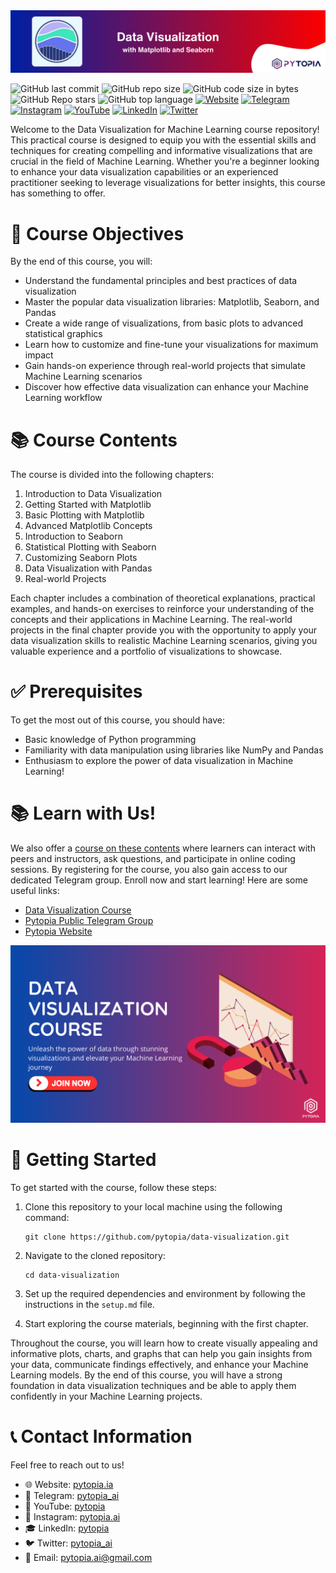<img src="./images/banner.png" width="800">

![GitHub last commit](https://img.shields.io/github/last-commit/pytopia/machine-learning-101)
![GitHub repo size](https://img.shields.io/github/repo-size/pytopia/machine-learning-101)
![GitHub code size in bytes](https://img.shields.io/github/languages/code-size/pytopia/machine-learning-101)
![GitHub Repo stars](https://img.shields.io/github/stars/pytopia/machine-learning-101)
![GitHub top language](https://img.shields.io/github/languages/top/pytopia/machine-learning-101)
[![Website](https://img.shields.io/badge/Visit-Website-blue)](https://www.pytopia.ai)
[![Telegram](https://img.shields.io/badge/Join-Telegram-blue)](https://t.me/pytopia_ai)
[![Instagram](https://img.shields.io/badge/Follow-Instagram-red)](https://instagram.com/pytopia.ai)
[![YouTube](https://img.shields.io/badge/Subscribe-YouTube-red)](https://www.youtube.com/@pytopia)
[![LinkedIn](https://img.shields.io/badge/Follow-LinkedIn-blue)](https://linkedin.com/company/pytopia)
[![Twitter](https://img.shields.io/badge/Follow-Twitter-blue)](https://twitter.com/pytopia_ai)

Welcome to the Data Visualization for Machine Learning course repository! This practical course is designed to equip you with the essential skills and techniques for creating compelling and informative visualizations that are crucial in the field of Machine Learning. Whether you're a beginner looking to enhance your data visualization capabilities or an experienced practitioner seeking to leverage visualizations for better insights, this course has something to offer.

# 🎯 Course Objectives

By the end of this course, you will:

- Understand the fundamental principles and best practices of data visualization
- Master the popular data visualization libraries: Matplotlib, Seaborn, and Pandas
- Create a wide range of visualizations, from basic plots to advanced statistical graphics
- Learn how to customize and fine-tune your visualizations for maximum impact
- Gain hands-on experience through real-world projects that simulate Machine Learning scenarios
- Discover how effective data visualization can enhance your Machine Learning workflow

# 📚 Course Contents

The course is divided into the following chapters:

1. Introduction to Data Visualization
2. Getting Started with Matplotlib
3. Basic Plotting with Matplotlib
4. Advanced Matplotlib Concepts
5. Introduction to Seaborn
6. Statistical Plotting with Seaborn
7. Customizing Seaborn Plots
8. Data Visualization with Pandas
9. Real-world Projects

Each chapter includes a combination of theoretical explanations, practical examples, and hands-on exercises to reinforce your understanding of the concepts and their applications in Machine Learning. The real-world projects in the final chapter provide you with the opportunity to apply your data visualization skills to realistic Machine Learning scenarios, giving you valuable experience and a portfolio of visualizations to showcase.

# ✅ Prerequisites

To get the most out of this course, you should have:

- Basic knowledge of Python programming
- Familiarity with data manipulation using libraries like NumPy and Pandas
- Enthusiasm to explore the power of data visualization in Machine Learning!

# 📚 Learn with Us!
We also offer a [course on these contents](https://www.pytopia.ai/courses/data-visualization) where learners can interact with peers and instructors, ask questions, and participate in online coding sessions. By registering for the course, you also gain access to our dedicated Telegram group. Enroll now and start learning! Here are some useful links:

- [Data Visualization Course](https://www.pytopia.ai/courses/data-visualization)
- [Pytopia Public Telegram Group](https://t.me/pytopia_ai)
- [Pytopia Website](https://www.pytopia.ai/)

[<img src="./images/pytopia-course.png" width="800">](https://www.pytopia.ai/courses/data-visualization)

# 🚀 Getting Started

To get started with the course, follow these steps:

1. Clone this repository to your local machine using the following command:
   ```
   git clone https://github.com/pytopia/data-visualization.git
   ```

2. Navigate to the cloned repository:
   ```
   cd data-visualization
   ```

3. Set up the required dependencies and environment by following the instructions in the `setup.md` file.

4. Start exploring the course materials, beginning with the first chapter.

Throughout the course, you will learn how to create visually appealing and informative plots, charts, and graphs that can help you gain insights from your data, communicate findings effectively, and enhance your Machine Learning models. By the end of this course, you will have a strong foundation in data visualization techniques and be able to apply them confidently in your Machine Learning projects.

# 📞 Contact Information

Feel free to reach out to us!

- 🌐 Website: [pytopia.ia](https://www.pytopia.ai)
- 💬 Telegram: [pytopia_ai](https://t.me/pytopia_ai)
- 🎥 YouTube: [pytopia](https://www.youtube.com/@pytopia)
- 📸 Instagram: [pytopia.ai](https://www.instagram.com/pytopia.ai)
- 🎓 LinkedIn: [pytopia](https://www.linkedin.com/in/pytopia)
- 🐦 Twitter: [pytopia_ai](https://twitter.com/pytopia_ai)
- 📧 Email: [pytopia.ai@gmail.com](mailto:pytopia.ai@gmail.com)

